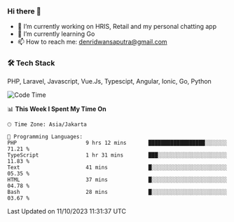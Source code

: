 ### Hi there 👋

- 🔭 I’m currently working on HRIS, Retail and my personal chatting app
- 🌱 I’m currently learning Go
- 📫 How to reach me: denridwansaputra@gmail.com


### 🛠 Tech Stack
PHP, Laravel, Javascript, Vue.Js, Typescipt, Angular, Ionic, Go, Python


<!--START_SECTION:waka-->
![Code Time](http://img.shields.io/badge/Code%20Time-3%2C755%20hrs%2038%20mins-blue)

📊 **This Week I Spent My Time On** 

```text
🕑︎ Time Zone: Asia/Jakarta

💬 Programming Languages: 
PHP                      9 hrs 12 mins       ██████████████████░░░░░░░   71.21 % 
TypeScript               1 hr 31 mins        ███░░░░░░░░░░░░░░░░░░░░░░   11.83 % 
Text                     41 mins             █░░░░░░░░░░░░░░░░░░░░░░░░   05.35 % 
HTML                     37 mins             █░░░░░░░░░░░░░░░░░░░░░░░░   04.78 % 
Bash                     28 mins             █░░░░░░░░░░░░░░░░░░░░░░░░   03.67 % 
```


 Last Updated on 11/10/2023 11:31:37 UTC
<!--END_SECTION:waka-->
